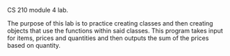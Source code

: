 CS 210 module 4 lab. 

The purpose of this lab is to practice creating classes and then creating objects that use the functions within said classes. This program takes input for items, prices and quantities and then outputs the sum of the prices based on quantity.
